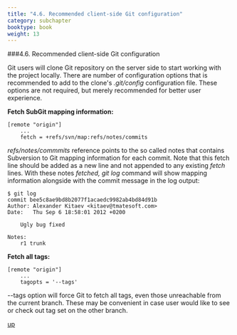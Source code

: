 ```yaml
---
title: "4.6. Recommended client-side Git configuration"
category: subchapter
booktype: book
weight: 13
---
```

###4.6. Recommended client-side Git configuration

Git users will clone Git repository on the server side to start working with the project locally. There are number of configuration options that is recommended to add to the clone's *.git/config* configuration file. These options are not required, but merely recommended for better user experience.

**Fetch SubGit mapping information:**

    [remote "origin"]
        ...
        fetch = +refs/svn/map:refs/notes/commits

*refs/notes/commmits* reference points to the so called notes that contains Subversion to Git mapping information for each commit. Note that this fetch line should be added as a new line and not appended to any existing *fetch* lines. With these notes *fetched, git log* command will show mapping information alongside with the commit message in the log output:

    $ git log
    commit bee5c8ae9bd8b2077f1acaedc9982ab4bd84d91b
    Author: Alexander Kitaev <kitaev@tmatesoft.com>
    Date:   Thu Sep 6 18:58:01 2012 +0200

        Ugly bug fixed

    Notes:
        r1 trunk

**Fetch all tags:**

    [remote "origin"]
        ...
        tagopts = '--tags'

--tags option will force Git to fetch all tags, even those unreachable from the current branch. These may be convenient in case user would like to see or check out tag set on the other branch.

[up](#up)